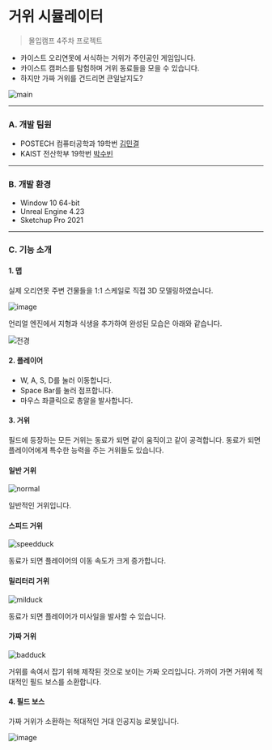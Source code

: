 # 거위 시뮬레이터
> 몰입캠프 4주차 프로젝트

* 카이스트 오리연못에 서식하는 거위가 주인공인 게임입니다.
* 카이스트 캠퍼스를 탐험하며 거위 동료들을 모을 수 있습니다.
* 하지만 가짜 거위를 건드리면 큰일날지도?

![main](https://user-images.githubusercontent.com/68853120/151886756-dcad0325-2cb7-46cc-a830-6dc0a2b6726c.png)

***

### A. 개발 팀원  
* POSTECH 컴퓨터공학과 19학번 [김민결](https://github.com/KimMingyeol) 
* KAIST 전산학부 19학번 [박수빈](https://github.com/psb0623)  
***

### B. 개발 환경  
* Window 10 64-bit
* Unreal Engine 4.23
* Sketchup Pro 2021
***

### C. 기능 소개

#### 1. 맵

실제 오리연못 주변 건물들을 1:1 스케일로 직접 3D 모델링하였습니다.

![image](https://user-images.githubusercontent.com/81062893/151122001-17812ba4-add1-42aa-b64a-85b6610162dd.png)

언리얼 엔진에서 지형과 식생을 추가하여 완성된 모습은 아래와 같습니다.

![전경](https://user-images.githubusercontent.com/81062893/151349243-c7987b2a-16db-4e14-b6aa-5579524965e7.PNG)

#### 2. 플레이어

- W, A, S, D를 눌러 이동합니다.
- Space Bar를 눌러 점프합니다.
- 마우스 좌클릭으로 총알을 발사합니다.


#### 3. 거위

필드에 등장하는 모든 거위는 동료가 되면 같이 움직이고 같이 공격합니다. 동료가 되면 플레이어에게 특수한 능력을 주는 거위들도 있습니다.

#### 일반 거위

![normal](https://user-images.githubusercontent.com/68853120/151887915-7b5f89a2-0d4a-46a9-a130-8fc9925d57af.png)

일반적인 거위입니다.

#### 스피드 거위

![speedduck](https://user-images.githubusercontent.com/68853120/151887964-df4b16a2-8e70-40ce-af13-db35d07826dd.png)

동료가 되면 플레이어의 이동 속도가 크게 증가합니다.

#### 밀리터리 거위

![milduck](https://user-images.githubusercontent.com/68853120/151888036-ca096de4-ec59-4afd-8b83-376ab892540f.png)

동료가 되면 플레이어가 미사일을 발사할 수 있습니다.

#### 가짜 거위

![badduck](https://user-images.githubusercontent.com/68853120/151888073-389c3286-8e71-49b7-91dd-36305cec2800.png)

거위를 속여서 잡기 위해 제작된 것으로 보이는 가짜 오리입니다. 가까이 가면 거위에 적대적인 필드 보스를 소환합니다.



#### 4. 필드 보스

가짜 거위가 소환하는 적대적인 거대 인공지능 로봇입니다.

![image](https://user-images.githubusercontent.com/68853120/151888101-7d35445b-3c69-43e9-a293-f20fbeee2b5b.png)



